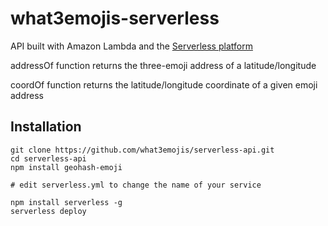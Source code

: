 # what3emojis-serverless

API built with Amazon Lambda and the <a href="http://serverless.com">Serverless platform</a>

addressOf function returns the three-emoji address of a latitude/longitude

coordOf function returns the latitude/longitude coordinate of a given emoji address

## Installation

```
git clone https://github.com/what3emojis/serverless-api.git
cd serverless-api
npm install geohash-emoji

# edit serverless.yml to change the name of your service

npm install serverless -g
serverless deploy
```
